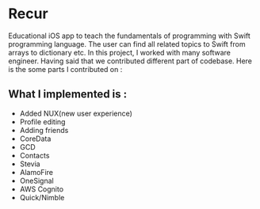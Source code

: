 # Recur
Educational iOS app to teach the fundamentals of programming with Swift programming language. The user can find all related topics to Swift from arrays to dictionary etc. In this project, I worked with many software engineer. Having said that we contributed different part of codebase. Here is the some parts I contributed on :

## What I implemented is :
- Added NUX(new user experience)
- Profile editing
- Adding friends
- CoreData
- GCD
- Contacts
- Stevia
- AlamoFire
- OneSignal
- AWS Cognito
- Quick/Nimble
